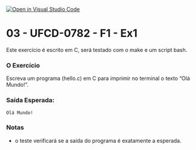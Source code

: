 [![Open in Visual Studio Code](https://classroom.github.com/assets/open-in-vscode-c66648af7eb3fe8bc4f294546bfd86ef473780cde1dea487d3c4ff354943c9ae.svg)](https://classroom.github.com/online_ide?assignment_repo_id=9807775&assignment_repo_type=AssignmentRepo)
# 03 - UFCD-0782 - F1 - Ex1
Este exercício é escrito em C, será testado com o make e um script bash.

### O Exercício
Escreva um programa (hello.c) em C para imprimir no terminal o texto “Olá Mundo!”. 

### Saída Esperada:
    
    Olá Mundo!


### Notas
- o teste verificará se a saída do programa é exatamente a esperada.
